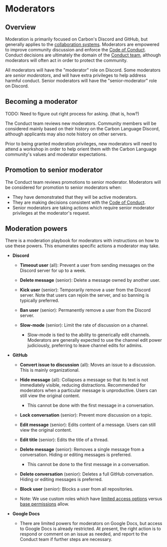 # Moderators

<!--
Part of the Carbon Language project, under the Apache License v2.0 with LLVM
Exceptions. See /LICENSE for license information.
SPDX-License-Identifier: Apache-2.0 WITH LLVM-exception
-->

## Overview

Moderation is primarily focused on Carbon's Discord and GitHub, but generally
applies to the [collaboration systems](/CONTRIBUTING.md#collaboration-systems).
Moderators are empowered to improve community discussion and enforce the
[Code of Conduct](/CODE_OF_CONDUCT.md). Conduct decisions are ultimately the
domain of the [Conduct team](/CODE_OF_CONDUCT.md#conduct-team), although
moderators will often act in order to protect the community.

All moderators will have the "moderator" role on Discord. Some moderators are
_senior moderators_, and will have extra privileges to help address harmful
conduct. Senior moderators will have the "senior-moderator" role on Discord.

## Becoming a moderator

TODO: Need to figure out right process for asking. (that is, how?)

The Conduct team reviews new moderators. Community members will be considered
mainly based on their history on the Carbon Language Discord, although
applicants may also note history on other servers.

Prior to being granted moderation privileges, new moderators will need to attend
a workshop in order to help orient them with the Carbon Language community's
values and moderator expectations.

## Promotion to senior moderator

The Conduct team reviews promotions to senior moderator. Moderators will be
considered for promotion to senior moderators when:

-   They have demonstrated that they will be active moderators.
-   They are making decisions consistent with the
    [Code of Conduct](/CODE_OF_CONDUCT.md).
-   Senior moderators are taking actions which require senior moderator
    privileges at the moderator's request.

## Moderation powers

There is a moderation playbook for moderators with instructions on how to use
these powers. This enumerates specific actions a moderator may take.

-   **Discord**

    -   **Timeout user** (all): Prevent a user from sending messages on the
        Discord server for up to a week.

    -   **Delete message** (senior): Delete a message owned by another user.

    -   **Kick user** (senior): Temporarily remove a user from the Discord
        server. Note that users can rejoin the server, and so banning is
        typically preferred.

    -   **Ban user** (senior): Permanently remove a user from the Discord
        server.

    -   **Slow-mode** (senior): Limit the rate of discussion on a channel.

        -   Slow-mode is tied to the ability to generically edit channels.
            Moderators are generally expected to use the channel edit power
            judiciously, preferring to leave channel edits for admins.

-   **GitHub**

    -   **Convert issue to discussion** (all): Moves an issue to a discussion.
        This is mainly organizational.

    -   **Hide message** (all): Collapses a message so that its text is not
        immediately visible, reducing distractions. Recommended for moderators
        when a particular message is unproductive. Users can still view the
        original content.

        -   This cannot be done with the first message in a conversation.

    -   **Lock conversation** (senior): Prevent more discussion on a topic.

    -   **Edit message** (senior): Edits content of a message. Users can still
        view the original content.

    -   **Edit title** (senior): Edits the title of a thread.

    -   **Delete message** (senior): Removes a single message from a
        conversation. Hiding or editing messages is preferred.

        -   This cannot be done to the first message in a conversation.

    -   **Delete conversation** (senior): Deletes a full GitHub conversation.
        Hiding or editing messages is preferred.

    -   **Block user** (senior): Blocks a user from all repositories.

    -   Note: We use custom roles which have
        [limited access options](https://docs.github.com/en/enterprise-cloud@latest/organizations/managing-peoples-access-to-your-organization-with-roles/managing-custom-repository-roles-for-an-organization)
        versus
        [base permissions](https://docs.github.com/en/organizations/managing-access-to-your-organizations-repositories/repository-roles-for-an-organization)
        allow.

-   **Google Docs**

    -   There are limited powers for moderators on Google Docs, but access to
        Google Docs is already restricted. At present, the right action is to
        respond or comment on an issue as needed, and report to the Conduct team
        if further steps are necessary.
